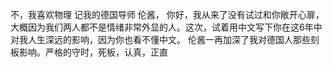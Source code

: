不，我喜欢物理
记我的德国导师
伦酱，
你好，我从来了没有试过和你敞开心扉，大概因为我们两人都不是情绪非常外显的人。这次，试着用中文写下你在这6年中对我人生深远的影响，因为你也看不懂中文。
伦酱一再加深了我对德国人那些刻板影响。严格的守时，死板，认真，正直